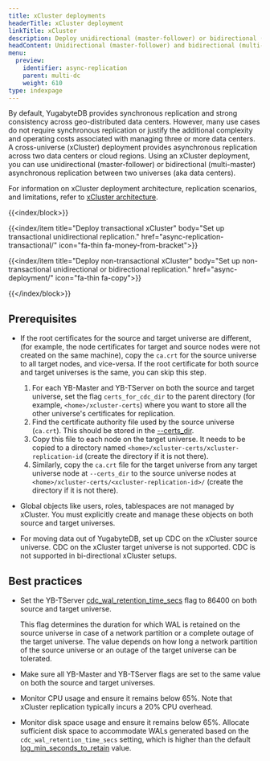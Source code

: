 ```yaml
---
title: xCluster deployments
headerTitle: xCluster deployment
linkTitle: xCluster
description: Deploy unidirectional (master-follower) or bidirectional (multi-master) asynchronous replication between two universes
headContent: Unidirectional (master-follower) and bidirectional (multi-master) replication
menu:
  preview:
    identifier: async-replication
    parent: multi-dc
    weight: 610
type: indexpage
---
```

By default, YugabyteDB provides synchronous replication and strong consistency across geo-distributed data centers. However, many use cases do not require synchronous replication or justify the additional complexity and operating costs associated with managing three or more data centers. A cross-universe (xCluster) deployment provides asynchronous replication across two data centers or cloud regions. Using an xCluster deployment, you can use unidirectional (master-follower) or bidirectional (multi-master) asynchronous replication between two universes (aka data centers).

For information on xCluster deployment architecture, replication scenarios, and limitations, refer to [xCluster architecture](../../../architecture/docdb-replication/async-replication/).

{{<index/block>}}

  {{<index/item
    title="Deploy transactional xCluster"
    body="Set up transactional unidirectional replication."
    href="async-replication-transactional/"
    icon="fa-thin fa-money-from-bracket">}}

  {{<index/item
    title="Deploy non-transactional xCluster"
    body="Set up non-transactional unidirectional or bidirectional replication."
    href="async-deployment/"
    icon="fa-thin fa-copy">}}

{{</index/block>}}

## Prerequisites

- If the root certificates for the source and target universe are different, (for example, the node certificates for target and source nodes were not created on the same machine), copy the `ca.crt` for the source universe to all target nodes, and vice-versa. If the root certificate for both source and target universes is the same, you can skip this step.

    1. For each YB-Master and YB-TServer on both the source and target universe, set the flag `certs_for_cdc_dir` to the parent directory (for example, `<home>/xcluster-certs`) where you want to store all the other universe's certificates for replication.
    1. Find the certificate authority file used by the source universe (`ca.crt`). This should be stored in the [--certs_dir](../../../reference/configuration/yb-master/#certs-dir).
    1. Copy this file to each node on the target universe. It needs to be copied to a directory named `<home>/xcluster-certs/xcluster-replication-id` (create the directory if it is not there).
    1. Similarly, copy the `ca.crt` file for the target universe from any target universe node at `--certs_dir` to the source universe nodes at `<home>/xcluster-certs/<xcluster-replication-id>/` (create the directory if it is not there).

- Global objects like users, roles, tablespaces are not managed by xCluster. You must explicitly create and manage these objects on both source and target universes.

- For moving data out of YugabyteDB, set up CDC on the xCluster source universe. CDC on the xCluster target universe is not supported. CDC is not supported in bi-directional xCluster setups.

## Best practices

- Set the YB-TServer [cdc_wal_retention_time_secs](../../../reference/configuration/all-flags-yb-tserver/#cdc-wal-retention-time-secs) flag to 86400 on both source and target universe.

    This flag determines the duration for which WAL is retained on the source universe in case of a network partition or a complete outage of the target universe. The value depends on how long a network partition of the source universe or an outage of the target universe can be tolerated.

- Make sure all YB-Master and YB-TServer flags are set to the same value on both the source and target universes.

- Monitor CPU usage and ensure it remains below 65%. Note that xCluster replication typically incurs a 20% CPU overhead.

- Monitor disk space usage and ensure it remains below 65%. Allocate sufficient disk space to accommodate WALs generated based on the `cdc_wal_retention_time_secs` setting, which is higher than the default [log_min_seconds_to_retain](../../../reference/configuration/yb-tserver/#log-min-seconds-to-retain) value.
